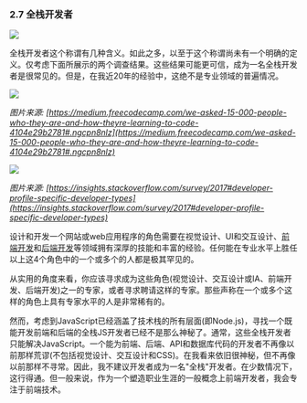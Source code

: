 ### 2.7 全栈开发者

![](https://yylifen.github.io/front-end-handbook-2019/image/full-stack.jpg)

全栈开发者这个称谓有几种含义。如此之多，以至于这个称谓尚未有一个明确的定义。仅考虑下面所展示的两个调查结果。这些结果可能更可信，成为一名全栈开发者是很常见的。但是，在我近20年的经验中，这绝不是专业领域的普遍情况。

![](https://yylifen.github.io/front-end-handbook-2019/image/fullstack1.png)

*图片来源: [https://medium.freecodecamp.com/we-asked-15-000-people-who-they-are-and-how-theyre-learning-to-code-4104e29b2781#.ngcpn8nlz](https://medium.freecodecamp.com/we-asked-15-000-people-who-they-are-and-how-theyre-learning-to-code-4104e29b2781#.ngcpn8nlz)*

![](https://yylifen.github.io/front-end-handbook-2019/image/fullstack2.png)

*图片来源: [https://insights.stackoverflow.com/survey/2017#developer-profile-specific-developer-types](https://insights.stackoverflow.com/survey/2017#developer-profile-specific-developer-types)*

设计和开发一个网站或web应用程序的角色需要在视觉设计、UI和交互设计、[前端开发](https://github.com/kamranahmedse/developer-roadmap#-front-end-roadmap)和[后端开发](https://github.com/kamranahmedse/developer-roadmap#-back-end-roadmap)等领域拥有深厚的技能和丰富的经验。任何能在专业水平上胜任以上这4个角色中的一个或多个的人都是极其罕见的。

从实用的角度来看，你应该寻求成为这些角色(视觉设计、交互设计或IA、前端开发、后端开发)之一的专家，或者寻求聘请这样的专家。那些声称在一个或多个这样的角色上具有专家水平的人是非常稀有的。

然而，考虑到JavaScript已经涵盖了技术栈的所有层面(即Node.js)，寻找一个既能开发前端和后端的全栈JS开发者已经不是那么神秘了。通常，这些全栈开发者只能解决JavaScript。一个能为前端、后端、API和数据库代码的开发者不再像以前那样荒谬(不包括视觉设计、交互设计和CSS)。在我看来依旧很神秘，但不再像以前那样不寻常。因此，我不建议开发者成为一名"全栈"开发者。在少数情况下，这行得通。但一般来说，作为一个塑造职业生涯的一般概念上前端开发者，我会专注于前端技术。

